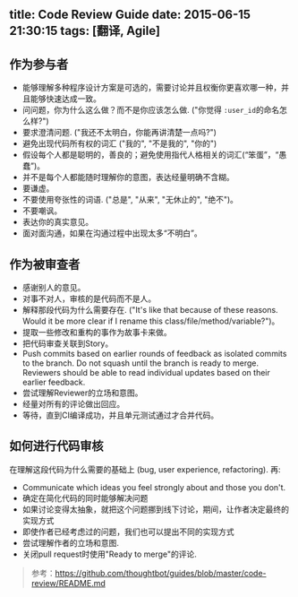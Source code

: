 title: Code Review Guide
date: 2015-06-15 21:30:15
tags: [翻译, Agile]
---

作为参与者
--------

* 能够理解多种程序设计方案是可选的，需要讨论并且权衡你更喜欢哪一种，并且能够快速达成一致。
* 问问题，你为什么这么做？而不是你应该怎么做. ("你觉得 `:user_id`的命名怎么样?")
* 要求澄清问题. ("我还不太明白，你能再讲清楚一点吗?")
* 避免出现代码所有权的词汇 ("我的", "不是我的", "你的")
* 假设每个人都是聪明的，善良的；避免使用指代人格相关的词汇(“笨蛋”，“愚蠢”)。
* 并不是每个人都能随时理解你的意图，表达经量明确不含糊。
* 要谦虚。
* 不要使用夸张性的词语. ("总是", "从来", "无休止的", "绝不")。
* 不要嘲讽。
* 表达你的真实意见。
* 面对面沟通，如果在沟通过程中出现太多“不明白”。

作为被审查者
-------------------------

* 感谢别人的意见。
* 对事不对人，审核的是代码而不是人。
* 解释那段代码为什么需要存在. ("It's like that because of these reasons. Would it be more clear if I rename this class/file/method/variable?")。
* 提取一些修改和重构的事作为故事卡来做。
* 把代码审查关联到Story。
* Push commits based on earlier rounds of feedback as isolated commits to the
  branch. Do not squash until the branch is ready to merge. Reviewers should be
  able to read individual updates based on their earlier feedback.
* 尝试理解Reviewer的立场和意图。
* 经量对所有的评论做出回应。
* 等待，直到CI编译成功，并且单元测试通过才合并代码。

如何进行代码审核
--------------

在理解这段代码为什么需要的基础上 (bug, user experience, refactoring). 再:

* Communicate which ideas you feel strongly about and those you don't.
* 确定在简化代码的同时能够解决问题
* 如果讨论变得太抽象，就把这个问题挪到线下讨论，期间，让作者决定最终的实现方式
* 即使作者已经考虑过的问题，我们也可以提出不同的实现方式
* 尝试理解作者的立场和意图.
* 关闭pull request时使用"Ready to merge"的评论.

> 参考：https://github.com/thoughtbot/guides/blob/master/code-review/README.md

